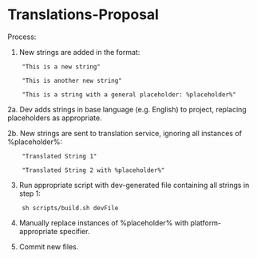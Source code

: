# Translations-Proposal

Process:
1. New strings are added in the format:
```
    "This is a new string"

    "This is another new string"
    
    "This is a string with a general placeholder: %placeholder%"
```
2a. Dev adds strings in base language (e.g. English) to project, replacing placeholders as appropriate.

2b. New strings are sent to translation service, ignoring all instances of %placeholder%:
```
    "Translated String 1"
    
    "Translated String 2 with %placeholder%"
```    
3. Run appropriate script with dev-generated file containing all strings in step 1:
```
    sh scripts/build.sh devFile
``` 
4. Manually replace instances of %placeholder% with platform-appropriate specifier.

5. Commit new files.
 

